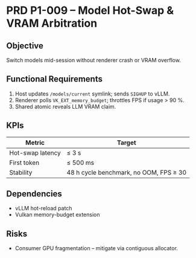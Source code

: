 # PRD P1-009 – Model Hot-Swap & VRAM Arbitration

## Objective
Switch models mid-session without renderer crash or VRAM overflow.

## Functional Requirements
1. Host updates `/models/current` symlink; sends `SIGHUP` to vLLM.
2. Renderer polls `VK_EXT_memory_budget`; throttles FPS if usage > 90 %.
3. Shared atomic reveals LLM VRAM claim.

## KPIs
| Metric | Target |
|--------|--------|
| Hot-swap latency | ≤ 3 s |
| First token | ≤ 500 ms |
| Stability | 48 h cycle benchmark, no OOM, FPS ≥ 30 |

## Dependencies
* vLLM hot-reload patch
* Vulkan memory-budget extension

## Risks
* Consumer GPU fragmentation – mitigate via contiguous allocator.
